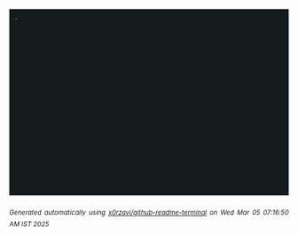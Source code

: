 <div align="justify">
<picture>
    <source media="(prefers-color-scheme: dark)" srcset="./output.gif">
    <source media="(prefers-color-scheme: light)" srcset="./output.gif">
    <img alt="GIFOS" src="output.gif">
</picture>

<sub><i>Generated automatically using [x0rzavi/github-readme-terminal](https://github.com/x0rzavi/github-readme-terminal) on Wed Mar 05 07:16:50 AM IST 2025</i></sub>

<!-- <details>
<summary>More details</summary>

</details> -->
</div>

<!-- Image deletion URL: NONE -->